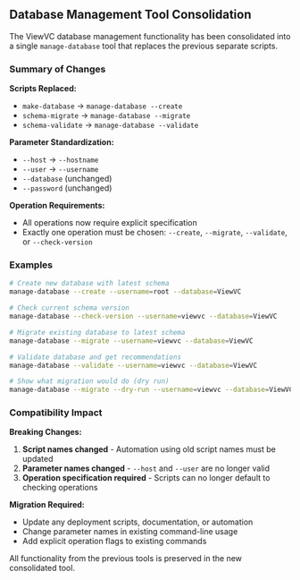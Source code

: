 ## Database Management Tool Consolidation

The ViewVC database management functionality has been consolidated into a single `manage-database` tool that replaces the previous separate scripts.

### Summary of Changes

**Scripts Replaced:**
- `make-database` → `manage-database --create`
- `schema-migrate` → `manage-database --migrate` 
- `schema-validate` → `manage-database --validate`

**Parameter Standardization:**
- `--host` → `--hostname`
- `--user` → `--username`
- `--database` (unchanged)
- `--password` (unchanged)

**Operation Requirements:**
- All operations now require explicit specification
- Exactly one operation must be chosen: `--create`, `--migrate`, `--validate`, or `--check-version`

### Examples

```bash
# Create new database with latest schema
manage-database --create --username=root --database=ViewVC

# Check current schema version
manage-database --check-version --username=viewvc --database=ViewVC

# Migrate existing database to latest schema
manage-database --migrate --username=viewvc --database=ViewVC

# Validate database and get recommendations
manage-database --validate --username=viewvc --database=ViewVC

# Show what migration would do (dry run)
manage-database --migrate --dry-run --username=viewvc --database=ViewVC
```

### Compatibility Impact

**Breaking Changes:**
1. **Script names changed** - Automation using old script names must be updated
2. **Parameter names changed** - `--host` and `--user` are no longer valid
3. **Operation specification required** - Scripts can no longer default to checking operations

**Migration Required:**
- Update any deployment scripts, documentation, or automation
- Change parameter names in existing command-line usage
- Add explicit operation flags to existing commands

All functionality from the previous tools is preserved in the new consolidated tool.
